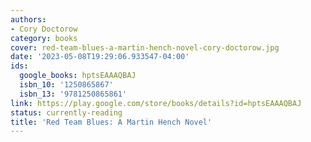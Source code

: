 ```yaml
---
authors:
- Cory Doctorow
category: books
cover: red-team-blues-a-martin-hench-novel-cory-doctorow.jpg
date: '2023-05-08T19:29:06.933547-04:00'
ids:
  google_books: hptsEAAAQBAJ
  isbn_10: '1250865867'
  isbn_13: '9781250865861'
link: https://play.google.com/store/books/details?id=hptsEAAAQBAJ
status: currently-reading
title: 'Red Team Blues: A Martin Hench Novel'
---
```


